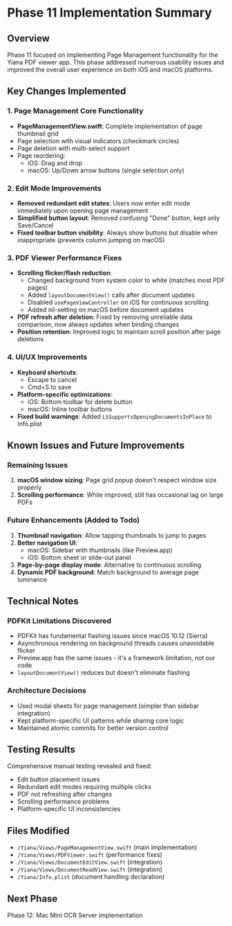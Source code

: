 # Phase 11 Implementation Summary

## Overview
Phase 11 focused on implementing Page Management functionality for the Yiana PDF viewer app. This phase addressed numerous usability issues and improved the overall user experience on both iOS and macOS platforms.

## Key Changes Implemented

### 1. Page Management Core Functionality
- **PageManagementView.swift**: Complete implementation of page thumbnail grid
- Page selection with visual indicators (checkmark circles)
- Page deletion with multi-select support
- Page reordering:
  - iOS: Drag and drop
  - macOS: Up/Down arrow buttons (single selection only)

### 2. Edit Mode Improvements
- **Removed redundant edit states**: Users now enter edit mode immediately upon opening page management
- **Simplified button layout**: Removed confusing "Done" button, kept only Save/Cancel
- **Fixed toolbar button visibility**: Always show buttons but disable when inappropriate (prevents column jumping on macOS)

### 3. PDF Viewer Performance Fixes
- **Scrolling flicker/flash reduction**:
  - Changed background from system color to white (matches most PDF pages)
  - Added `layoutDocumentView()` calls after document updates
  - Disabled `usePageViewController` on iOS for continuous scrolling
  - Added nil-setting on macOS before document updates
- **PDF refresh after deletion**: Fixed by removing unreliable data comparison, now always updates when binding changes
- **Position retention**: Improved logic to maintain scroll position after page deletions

### 4. UI/UX Improvements
- **Keyboard shortcuts**: 
  - Escape to cancel
  - Cmd+S to save
- **Platform-specific optimizations**:
  - iOS: Bottom toolbar for delete button
  - macOS: Inline toolbar buttons
- **Fixed build warnings**: Added `LSSupportsOpeningDocumentsInPlace` to Info.plist

## Known Issues and Future Improvements

### Remaining Issues
1. **macOS window sizing**: Page grid popup doesn't respect window size properly
2. **Scrolling performance**: While improved, still has occasional lag on large PDFs

### Future Enhancements (Added to Todo)
1. **Thumbnail navigation**: Allow tapping thumbnails to jump to pages
2. **Better navigation UI**:
   - macOS: Sidebar with thumbnails (like Preview.app)
   - iOS: Bottom sheet or slide-out panel
3. **Page-by-page display mode**: Alternative to continuous scrolling
4. **Dynamic PDF background**: Match background to average page luminance

## Technical Notes

### PDFKit Limitations Discovered
- PDFKit has fundamental flashing issues since macOS 10.12 (Sierra)
- Asynchronous rendering on background threads causes unavoidable flicker
- Preview.app has the same issues - it's a framework limitation, not our code
- `layoutDocumentView()` reduces but doesn't eliminate flashing

### Architecture Decisions
- Used modal sheets for page management (simpler than sidebar integration)
- Kept platform-specific UI patterns while sharing core logic
- Maintained atomic commits for better version control

## Testing Results
Comprehensive manual testing revealed and fixed:
- Edit button placement issues
- Redundant edit modes requiring multiple clicks
- PDF not refreshing after changes
- Scrolling performance problems
- Platform-specific UI inconsistencies

## Files Modified
- `/Yiana/Views/PageManagementView.swift` (main implementation)
- `/Yiana/Views/PDFViewer.swift` (performance fixes)
- `/Yiana/Views/DocumentEditView.swift` (integration)
- `/Yiana/Views/DocumentReadView.swift` (integration)
- `/Yiana/Info.plist` (document handling declaration)

## Next Phase
Phase 12: Mac Mini OCR Server implementation